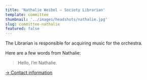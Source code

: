 ```yaml
---
title: 'Nathalie Weibel – Society Librarian'
template: committee
thumbnail: '../images/headshots/nathalie.jpg'
slug: committee-nathalie
featured: false
---
```


The Librarian is responsible for acquiring music for the orchestra.

Here are a few words from Nathalie:

> Hello, I’m Nathalie.

[→ Contact information](/contact/)